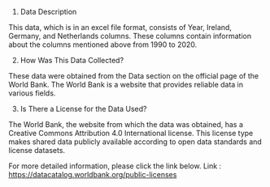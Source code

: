 1. Data Description

This data, which is in an excel file format, consists of Year, Ireland, Germany, and Netherlands columns. These columns contain information about the columns mentioned above from 1990 to 2020.

2. How Was This Data Collected?

These data were obtained from the Data section on the official page of the World Bank. The World Bank is a website that provides reliable data in various fields.

3. Is There a License for the Data Used?

The World Bank, the website from which the data was obtained, has a Creative Commons Attribution 4.0 International license. This license type makes shared data publicly available according to open data standards and license datasets.

For more detailed information, please click the link below. Link : https://datacatalog.worldbank.org/public-licenses
